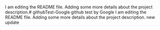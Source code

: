 I am editing the README file. Adding some more details about the project description.# githubTest-Google
github test by Google
I am editing the README file. Adding some more details about the project description.
new update
